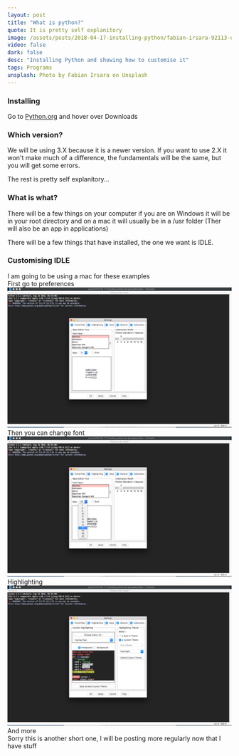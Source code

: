 ```yaml
---
layout: post
title: "What is python?"
quote: It is pretty self explanitory
image: /assets/posts/2018-04-17-installing-python/fabian-irsara-92113-unsplash.jpg
video: false
dark: false
desc: "Installing Python and showing how to customise it"
tags: Programs
unsplash: Photo by Fabian Irsara on Unsplash
---
```


### Installing
Go to <a href="https://python.org">Python.org</a> and hover over Downloads

### Which version?
We will be using 3.X because it is a newer version. If you want to use 2.X it won't make much of a difference, the fundamentals will be the same, but you will get some errors.



The rest is pretty self explanitory... 

### What is what?
There will be a few things on your computer if you are on Windows it will be in your root directory and on a mac it will usually be in a /usr folder (Ther will also be an app in applications)

There will be a few things that have installed, the one we want is IDLE.


### Customising IDLE

<div class="message2">I am going to be using a mac for these examples</div>
First go to preferences 
<img src="/assets/posts/2018-04-17-installing-python/screenshots/Screen%20Shot%202018-04-17%20at%205.48.15%20pm.png">
Then you can change font
<img src="/assets/posts/2018-04-17-installing-python/screenshots/Screen%20Shot%202018-04-17%20at%205.48.20%20pm.png">
Highlighting
<img src="/assets/posts/2018-04-17-installing-python/screenshots/Screen%20Shot%202018-04-17%20at%205.48.35%20pm.png">
And more


<div class="message">Sorry this is another short one, I will be posting more regularly now that I have stuff</div>

